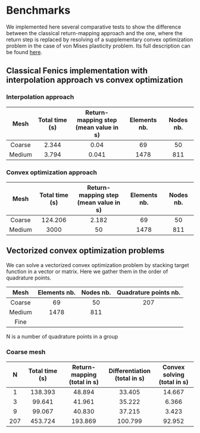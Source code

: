 # Benchmarks

We implemented here several comparative tests to show the difference between the classical return-mapping approach and the one, where the return step is replaced by resolving of a supplementary convex optimization problem in the case of von Mises plasticity problem. Its full description can be found [here](https://comet-fenics.readthedocs.io/en/latest/demo/2D_plasticity/vonMises_plasticity.py.html).

## Classical Fenics implementation with interpolation approach vs convex optimization

### Interpolation approach

| Mesh | Total time (s) | Return-mapping step <br />(mean value in s) | Elements nb. | Nodes nb. |
| :---: | :---: | :----: | :----: | :---: | 
| Coarse | 2.344 | 0.04 | 69 | 50 | 
| Medium | 3.794 | 0.041 | 1478 | 811 | 

### Convex optimization approach

| Mesh | Total time (s) | Return-mapping step <br />(mean value in s) | Elements nb. | Nodes nb. |
| :---: | :---: | :----: | :----: | :---: | 
| Coarse | 124.206 | 2.182 | 69 | 50 | 
| Medium | 3000 | 50 | 1478 | 811 | 

## Vectorized convex optimization problems 

We can solve a vectorized convex optimization problem by stacking target function in a vector or matrix. Here we gather them in the order of quadrature points.

| Mesh | Elements nb. | Nodes nb. | Quadrature points nb. |
| :---: | :----: | :----: | :---: | 
| Coarse | 69 | 50 | 207 | 
| Medium | 1478 | 811 |  | 
| Fine |  |  |  | 

N is a number of quadrature points in a group

### Coarse mesh
| N | Total time (s) | Return-mapping <br />(total in s) | Differentiation <br />(total in s) | Convex solving <br />(total in s) |
| :---: | :---: | :----: | :----: | :---: | 
| 1 | 138.393 | 48.894 | 33.405 | 14.667 | 
| 3 | 99.641 | 41.961 | 35.222 | 6.366 | 
| 9 | 99.067 | 40.830 | 37.215 | 3.423 | 
| 207 | 453.724 | 193.869 | 100.799 | 92.952 | 